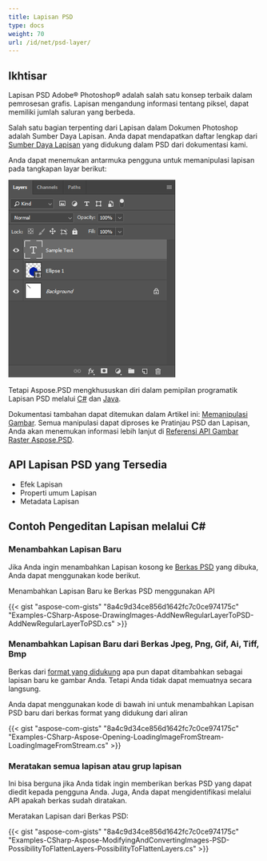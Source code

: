 ```yaml
---
title: Lapisan PSD
type: docs
weight: 70
url: /id/net/psd-layer/
---
```


## **Ikhtisar**
Lapisan PSD Adobe® Photoshop® adalah salah satu konsep terbaik dalam pemrosesan grafis. Lapisan mengandung informasi tentang piksel, dapat memiliki jumlah saluran yang berbeda.

Salah satu bagian terpenting dari Lapisan dalam Dokumen Photoshop adalah Sumber Daya Lapisan. Anda dapat mendapatkan daftar lengkap dari [Sumber Daya Lapisan](/id/psd/net/list-of-psd-layer-resources/) yang didukung dalam PSD dari dokumentasi kami.

Anda dapat menemukan antarmuka pengguna untuk memanipulasi lapisan pada tangkapan layar berikut:

![todo:image_alt_text](psd-layer_1.png)

Tetapi Aspose.PSD mengkhususkan diri dalam pemipilan programatik Lapisan PSD melalui [C#](/id/psd/net/home/) dan [Java](https://docs.aspose.com/display/psdjava/Aspose.PSD+for+Java+Home).

Dokumentasi tambahan dapat ditemukan dalam Artikel ini: [Memanipulasi Gambar](/id/psd/net/manipulating-images-html/). Semua manipulasi dapat diproses ke Pratinjau PSD dan Lapisan, Anda akan menemukan informasi lebih lanjut di [Referensi API Gambar Raster Aspose.PSD](https://reference.aspose.com/psd/net/aspose.psd/rasterimage).

## **API Lapisan PSD yang Tersedia**
- Efek Lapisan
- Properti umum Lapisan
- Metadata Lapisan

## **Contoh Pengeditan Lapisan melalui C#**
### **Menambahkan Lapisan Baru**
Jika Anda ingin menambahkan Lapisan kosong ke [Berkas PSD](/id/psd/net/psd-file/) yang dibuka, Anda dapat menggunakan kode berikut.

Menambahkan Lapisan Baru ke Berkas PSD menggunakan API

{{< gist "aspose-com-gists" "8a4c9d34ce856d1642fc7c0ce974175c" "Examples-CSharp-Aspose-DrawingImages-AddNewRegularLayerToPSD-AddNewRegularLayerToPSD.cs" >}}

### **Menambahkan Lapisan Baru dari Berkas Jpeg, Png, Gif, Ai, Tiff, Bmp**
Berkas dari [format yang didukung](/id/psd/net/supported-file-formats/) apa pun dapat ditambahkan sebagai lapisan baru ke gambar Anda. Tetapi Anda tidak dapat memuatnya secara langsung.

Anda dapat menggunakan kode di bawah ini untuk menambahkan Lapisan PSD baru dari berkas format yang didukung dari aliran

{{< gist "aspose-com-gists" "8a4c9d34ce856d1642fc7c0ce974175c" "Examples-CSharp-Aspose-Opening-LoadingImageFromStream-LoadingImageFromStream.cs" >}}

### **Meratakan semua lapisan atau grup lapisan**
Ini bisa berguna jika Anda tidak ingin memberikan berkas PSD yang dapat diedit kepada pengguna Anda. Juga, Anda dapat mengidentifikasi melalui API apakah berkas sudah diratakan.

Meratakan Lapisan dari Berkas PSD:

{{< gist "aspose-com-gists" "8a4c9d34ce856d1642fc7c0ce974175c" "Examples-CSharp-Aspose-ModifyingAndConvertingImages-PSD-PossibilityToFlattenLayers-PossibilityToFlattenLayers.cs" >}}
